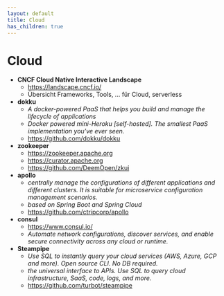 ```yaml
---
layout: default
title: Cloud
has_children: true
---
```


# Cloud
- **CNCF Cloud Native Interactive Landscape**
    - <https://landscape.cncf.io/>
    - Übersicht Frameworks, Tools, ... für Cloud, serverless
- **dokku**
    - *A docker-powered PaaS that helps you build and manage the lifecycle of applications*
    - *Docker powered mini-Heroku [self-hosted]. The smallest PaaS implementation you've ever seen.*
    - <https://github.com/dokku/dokku>
- **zookeeper**
    - <https://zookeeper.apache.org>
    - <https://curator.apache.org>
    - <https://github.com/DeemOpen/zkui>
- **apollo**
    - *centrally manage the configurations of different applications and different clusters. It is suitable for microservice configuration management scenarios.*
    - *based on Spring Boot and Spring Cloud*
    - <https://github.com/ctripcorp/apollo>
- **consul**
    - <https://www.consul.io/>
    - *Automate network configurations, discover services, and enable secure connectivity across any cloud or runtime.*
- **Steampipe**
    - *Use SQL to instantly query your cloud services (AWS, Azure, GCP and more). Open source CLI. No DB required.*
    - *the universal interface to APIs. Use SQL to query cloud infrastructure, SaaS, code, logs, and more.* 
    - <https://github.com/turbot/steampipe> 
